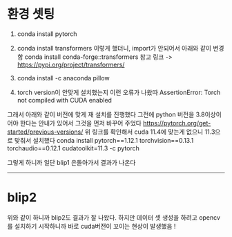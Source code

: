 # 환경 셋팅
1. conda install pytorch
2. conda install transformers
이렇게 했더니, import가 안되어서 아래와 같이 변경함
conda install conda-forge::transformers
참고 링크 -> https://pypi.org/project/transformers/

3. conda install -c anaconda pillow

4. torch version이 안맞게 설치했는지 이런 오류가 나왔따
AssertionError: Torch not compiled with CUDA enabled

그래서 아래와 같이 버전에 맞게 재 설치를 진행했다 
그전에 python 버전을 3.8이상이어야 한다는 안내가 있어서 그것을 먼저 바꾸어 주었다
https://pytorch.org/get-started/previous-versions/
위 링크를 확인해서 cuda 11.4에 맞는게 없으니 11.3으로 맞춰서 설치했다
conda install pytorch==1.12.1 torchvision==0.13.1 torchaudio==0.12.1 cudatoolkit=11.3 -c pytorch

그렇게 하니까 일단 blip1 은돌아가서 결과가 나온다

---- 
# blip2
위와 같이 하니까 blip2도 결과가 잘 나왔다.
하지만 데이터 셋 생성을 하려고 opencv 를 설치하기 시작하니까
바로 cuda버전이 꼬이는 현상이 발생했음 !
